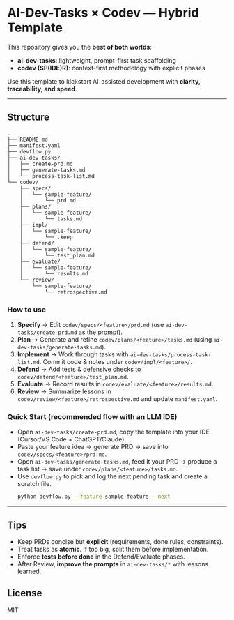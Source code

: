 # AI-Dev-Tasks × Codev — Hybrid Template

This repository gives you the **best of both worlds**:
- **ai-dev-tasks**: lightweight, prompt-first task scaffolding
- **codev (SP(IDE)R)**: context-first methodology with explicit phases

Use this template to kickstart AI-assisted development with **clarity, traceability, and speed**.

---

## Structure

```
.
├── README.md
├── manifest.yaml
├── devflow.py
├── ai-dev-tasks/
│   ├── create-prd.md
│   ├── generate-tasks.md
│   └── process-task-list.md
└── codev/
    ├── specs/
    │   └── sample-feature/
    │       └── prd.md
    ├── plans/
    │   └── sample-feature/
    │       └── tasks.md
    ├── impl/
    │   └── sample-feature/
    │       └── .keep
    ├── defend/
    │   └── sample-feature/
    │       └── test_plan.md
    ├── evaluate/
    │   └── sample-feature/
    │       └── results.md
    └── review/
        └── sample-feature/
            └── retrospective.md
```

### How to use
1. **Specify** → Edit `codev/specs/<feature>/prd.md` (use `ai-dev-tasks/create-prd.md` as the prompt).
2. **Plan** → Generate and refine `codev/plans/<feature>/tasks.md` (using `ai-dev-tasks/generate-tasks.md`).
3. **Implement** → Work through tasks with `ai-dev-tasks/process-task-list.md`. Commit code & notes under `codev/impl/<feature>/`.
4. **Defend** → Add tests & defensive checks to `codev/defend/<feature>/test_plan.md`.
5. **Evaluate** → Record results in `codev/evaluate/<feature>/results.md`.
6. **Review** → Summarize lessons in `codev/review/<feature>/retrospective.md` and update `manifest.yaml`.

### Quick Start (recommended flow with an LLM IDE)
- Open `ai-dev-tasks/create-prd.md`, copy the template into your IDE (Cursor/VS Code + ChatGPT/Claude).
- Paste your feature idea → generate PRD → save into `codev/specs/<feature>/prd.md`.
- Open `ai-dev-tasks/generate-tasks.md`, feed it your PRD → produce a task list → save under `codev/plans/<feature>/tasks.md`.
- Use `devflow.py` to pick and log the next pending task and create a scratch file.
  ```bash
  python devflow.py --feature sample-feature --next
  ```

---

## Tips
- Keep PRDs concise but **explicit** (requirements, done rules, constraints).
- Treat tasks as **atomic**. If too big, split them before implementation.
- Enforce **tests before done** in the Defend/Evaluate phases.
- After Review, **improve the prompts** in `ai-dev-tasks/*` with lessons learned.

## License
MIT

